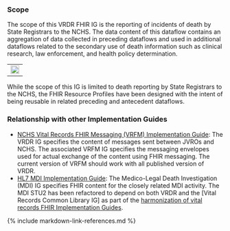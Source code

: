 ### Scope
The scope of this VRDR FHIR IG is the reporting of incidents of death by State Registrars to the NCHS. The data content of this dataflow contains an aggregation of data collected in preceding dataflows and used in additional dataflows related to the secondary use of death information such as clinical research, law enforcement, and health policy determination.

<center>
<table><tr><td><img src="Scope.png" style="width:100%;"/></td></tr></table>
</center>

While the scope of this IG is limited to death reporting by State Registrars to the NCHS, the FHIR Resource Profiles have been designed with the intent of being reusable in related preceding and antecedent dataflows.

### Relationship with other Implementation Guides
* [NCHS Vital Records FHIR Messaging (VRFM) Implementation Guide](https://nightingaleproject.github.io/vital_records_fhir_messaging_ig/):   The VRDR IG specifies the content of messages sent between JVROs and NCHS.  The associated VRFM IG specifies the messaging envelopes used for actual exchange of the content using FHIR messaging.  The current version of VRFM should work with all published version of VRDR.  
* [HL7 MDI Implementation Guide](https://build.fhir.org/ig/HL7/fhir-mdi-ig/):  The Medico-Legal Death Investigation (MDI) IG specifies FHIR content for the closely related MDI activity.  The MDI STU2 has been refactored to depend on both VRDR and the [Vital Records Common Library IG] as part of the [harmonization of vital records FHIR Implementation Guides]({{site.data.fhir.ver.hl7fhirusvrcommonlibrary}}/vr_ig_harmonization.html).

{% include markdown-link-references.md %}